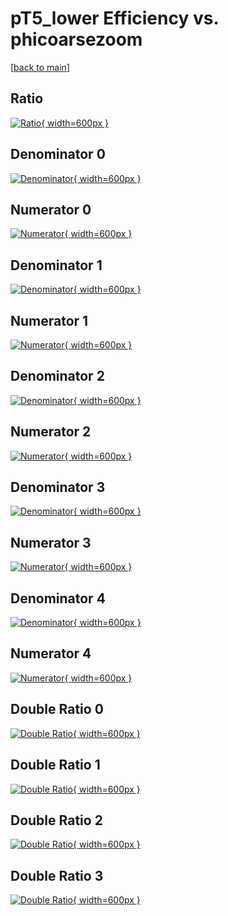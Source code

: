 # pT5_lower Efficiency vs. phicoarsezoom

[[back to main](./)]



## Ratio

[![Ratio](../mtv/var/pT5_lower_xtr_211_0_eff_phicoarsezoom.png){ width=600px }](../mtv/var/pT5_lower_xtr_211_0_eff_phicoarsezoom.pdf)

## Denominator 0

[![Denominator](../mtv/den/pT5_lower_xtr_211_0_eff_phicoarsezoom_den0.png){ width=600px }](../mtv/den/pT5_lower_xtr_211_0_eff_phicoarsezoom_den0.pdf)

## Numerator 0

[![Numerator](../mtv/num/pT5_lower_xtr_211_0_eff_phicoarsezoom_num0.png){ width=600px }](../mtv/num/pT5_lower_xtr_211_0_eff_phicoarsezoom_num0.pdf)

## Denominator 1

[![Denominator](../mtv/den/pT5_lower_xtr_211_0_eff_phicoarsezoom_den1.png){ width=600px }](../mtv/den/pT5_lower_xtr_211_0_eff_phicoarsezoom_den1.pdf)

## Numerator 1

[![Numerator](../mtv/num/pT5_lower_xtr_211_0_eff_phicoarsezoom_num1.png){ width=600px }](../mtv/num/pT5_lower_xtr_211_0_eff_phicoarsezoom_num1.pdf)

## Denominator 2

[![Denominator](../mtv/den/pT5_lower_xtr_211_0_eff_phicoarsezoom_den2.png){ width=600px }](../mtv/den/pT5_lower_xtr_211_0_eff_phicoarsezoom_den2.pdf)

## Numerator 2

[![Numerator](../mtv/num/pT5_lower_xtr_211_0_eff_phicoarsezoom_num2.png){ width=600px }](../mtv/num/pT5_lower_xtr_211_0_eff_phicoarsezoom_num2.pdf)

## Denominator 3

[![Denominator](../mtv/den/pT5_lower_xtr_211_0_eff_phicoarsezoom_den3.png){ width=600px }](../mtv/den/pT5_lower_xtr_211_0_eff_phicoarsezoom_den3.pdf)

## Numerator 3

[![Numerator](../mtv/num/pT5_lower_xtr_211_0_eff_phicoarsezoom_num3.png){ width=600px }](../mtv/num/pT5_lower_xtr_211_0_eff_phicoarsezoom_num3.pdf)

## Denominator 4

[![Denominator](../mtv/den/pT5_lower_xtr_211_0_eff_phicoarsezoom_den4.png){ width=600px }](../mtv/den/pT5_lower_xtr_211_0_eff_phicoarsezoom_den4.pdf)

## Numerator 4

[![Numerator](../mtv/num/pT5_lower_xtr_211_0_eff_phicoarsezoom_num4.png){ width=600px }](../mtv/num/pT5_lower_xtr_211_0_eff_phicoarsezoom_num4.pdf)

## Double Ratio 0

[![Double Ratio](../mtv/ratio/pT5_lower_xtr_211_0_eff_phicoarsezoom_ratio0.png){ width=600px }](../mtv/ratio/pT5_lower_xtr_211_0_eff_phicoarsezoom_ratio0.pdf)

## Double Ratio 1

[![Double Ratio](../mtv/ratio/pT5_lower_xtr_211_0_eff_phicoarsezoom_ratio1.png){ width=600px }](../mtv/ratio/pT5_lower_xtr_211_0_eff_phicoarsezoom_ratio1.pdf)

## Double Ratio 2

[![Double Ratio](../mtv/ratio/pT5_lower_xtr_211_0_eff_phicoarsezoom_ratio2.png){ width=600px }](../mtv/ratio/pT5_lower_xtr_211_0_eff_phicoarsezoom_ratio2.pdf)

## Double Ratio 3

[![Double Ratio](../mtv/ratio/pT5_lower_xtr_211_0_eff_phicoarsezoom_ratio3.png){ width=600px }](../mtv/ratio/pT5_lower_xtr_211_0_eff_phicoarsezoom_ratio3.pdf)

